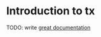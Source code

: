 # Introduction to tx

TODO: write [great documentation](http://jacobian.org/writing/what-to-write/)
